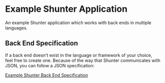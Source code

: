 
# Example Shunter Application

An example Shunter application which works with back ends in multiple languages.


## Back End Specification

If a back end doesn't exist in the language or framework of your choice, feel free to create one. Because of the way that Shunter communicates with JSON, you can follow a JSON specification:

[Example Shunter Back End Specification](backend-spec)
